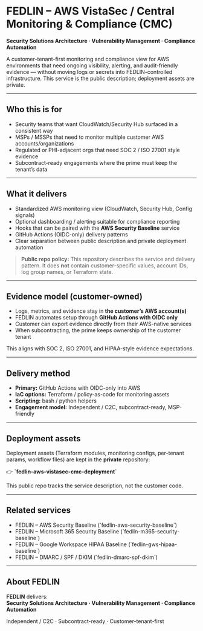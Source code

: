 # FEDLIN – AWS VistaSec / Central Monitoring & Compliance (CMC)

**Security Solutions Architecture · Vulnerability Management · Compliance Automation**

A customer-tenant-first monitoring and compliance view for AWS environments that need ongoing visibility, alerting, and audit-friendly evidence — without moving logs or secrets into FEDLIN-controlled infrastructure. This service is the public description; deployment assets are private.

---

## Who this is for

- Security teams that want CloudWatch/Security Hub surfaced in a consistent way
- MSPs / MSSPs that need to monitor multiple customer AWS accounts/organizations
- Regulated or PHI-adjacent orgs that need SOC 2 / ISO 27001 style evidence
- Subcontract-ready engagements where the prime must keep the tenant’s data

---

## What it delivers

- Standardized AWS monitoring view (CloudWatch, Security Hub, Config signals)
- Optional dashboarding / alerting suitable for compliance reporting
- Hooks that can be paired with the **AWS Security Baseline** service
- GitHub Actions (OIDC-only) delivery patterns
- Clear separation between public description and private deployment automation

> **Public repo policy:** This repository describes the service and delivery pattern. It does **not** contain customer-specific values, account IDs, log group names, or Terraform state.

---

## Evidence model (customer-owned)

- Logs, metrics, and evidence stay in **the customer’s AWS account(s)**
- FEDLIN automates setup through **GitHub Actions with OIDC only**
- Customer can export evidence directly from their AWS-native services
- When subcontracting, the prime keeps ownership of the customer tenant

This aligns with SOC 2, ISO 27001, and HIPAA-style evidence expectations.

---

## Delivery method

- **Primary:** GitHub Actions with OIDC-only into AWS
- **IaC options:** Terraform / policy-as-code for monitoring assets
- **Scripting:** bash / python helpers
- **Engagement model:** Independent / C2C, subcontract-ready, MSP-friendly

---

## Deployment assets

Deployment assets (Terraform modules, monitoring configs, per-tenant params, workflow files) are kept in the **private** repository:

👉 **\`fedlin-aws-vistasec-cmc-deployment\`**

This public repo tracks the service description, not the customer code.

---

## Related services

- FEDLIN – AWS Security Baseline (\`fedlin-aws-security-baseline\`)
- FEDLIN – Microsoft 365 Security Baseline (\`fedlin-m365-security-baseline\`)
- FEDLIN – Google Workspace HIPAA Baseline (\`fedlin-gws-hipaa-baseline\`)
- FEDLIN – DMARC / SPF / DKIM (\`fedlin-dmarc-spf-dkim\`)

---

## About FEDLIN

**FEDLIN** delivers:  
**Security Solutions Architecture · Vulnerability Management · Compliance Automation**

Independent / C2C · Subcontract-ready · Customer-tenant-first

